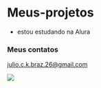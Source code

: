 # Meus-projetos

- estou estudando na Alura

### Meus contatos

julio.c.k.braz.26@gmail.com

![](https://media1.tenor.com/m/eIBXgrLR4ZwAAAAd/minecraft.gif)
